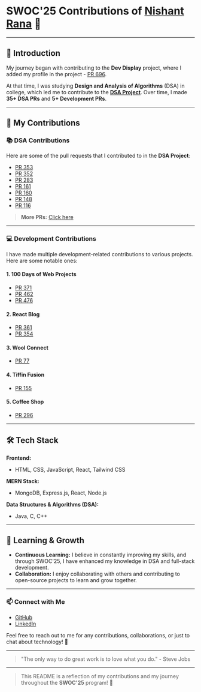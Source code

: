 # SWOC'25 Contributions of [Nishant Rana](https://github.com/nishantrana07) 🎉

---

## 🚀 Introduction

My journey began with contributing to the **Dev Display** project, where I added my profile in the project - [PR 696](https://github.com/codeaashu/DevDisplay/pull/696).

At that time, I was studying **Design and Analysis of Algorithms** (DSA) in college, which led me to contribute to the [**DSA Project**](https://github.com/PRIYESHSINGH24/SMART_DSA_NOTEBOOK). Over time, I made **35+ DSA PRs** and **5+ Development PRs**.

---

## 📝 My Contributions

### 📚 DSA Contributions

Here are some of the pull requests that I contributed to in the **DSA Project**:

- [PR 353](https://github.com/PRIYESHSINGH24/SMART_DSA_NOTEBOOK/pull/353)
- [PR 352](https://github.com/PRIYESHSINGH24/SMART_DSA_NOTEBOOK/pull/352)
- [PR 283](https://github.com/PRIYESHSINGH24/SMART_DSA_NOTEBOOK/pull/283)
- [PR 161](https://github.com/PRIYESHSINGH24/SMART_DSA_NOTEBOOK/pull/161)
- [PR 160](https://github.com/PRIYESHSINGH24/SMART_DSA_NOTEBOOK/pull/160)
- [PR 148](https://github.com/PRIYESHSINGH24/SMART_DSA_NOTEBOOK/pull/148)
- [PR 116](https://github.com/PRIYESHSINGH24/SMART_DSA_NOTEBOOK/pull/116)

> **More PRs:** [Click here](https://github.com/PRIYESHSINGH24/SMART_DSA_NOTEBOOK/issues?q=state%3Aclosed%20is%3Apr%20author%3A%40me)

---

### 💻 Development Contributions

I have made multiple development-related contributions to various projects. Here are some notable ones:

#### 1. **100 Days of Web Projects**
   - [PR 371](https://github.com/dhairyagothi/100_days_100_web_project/pull/371)
   - [PR 462](https://github.com/dhairyagothi/100_days_100_web_project/pull/462)
   - [PR 476](https://github.com/dhairyagothi/100_days_100_web_project/pull/476)

#### 2. **React Blog**
   - [PR 361](https://github.com/OkenHaha/react-blog/pull/361)
   - [PR 354](https://github.com/OkenHaha/react-blog/pull/354)

#### 3. **Wool Connect**
   - [PR 77](https://github.com/vishantrathi/woolconnect/pull/77)

#### 4. **Tiffin Fusion**
   - [PR 155](https://github.com/saismrutiranjan18/Tiffin_Fusion/pull/155)

#### 5. **Coffee Shop**
   - [PR 296](https://github.com/Mujtabaa07/coffeeShop/pull/296)

---

## 🛠️ Tech Stack

**Frontend:**
- HTML, CSS, JavaScript, React, Tailwind CSS

**MERN Stack:**
- MongoDB, Express.js, React, Node.js

**Data Structures & Algorithms (DSA):**
- Java, C, C++

---

## 🌱 Learning & Growth

- **Continuous Learning:** I believe in constantly improving my skills, and through SWOC'25, I have enhanced my knowledge in DSA and full-stack development.
- **Collaboration:** I enjoy collaborating with others and contributing to open-source projects to learn and grow together.

---

### 📫 Connect with Me

- [GitHub](https://github.com/nishantrana07)
- [LinkedIn](https://www.linkedin.com/in/nishantrana07/)

Feel free to reach out to me for any contributions, collaborations, or just to chat about technology! 🚀

---

> "The only way to do great work is to love what you do." - Steve Jobs

---

> This README is a reflection of my contributions and my journey throughout the **SWOC'25** program! 🌟

